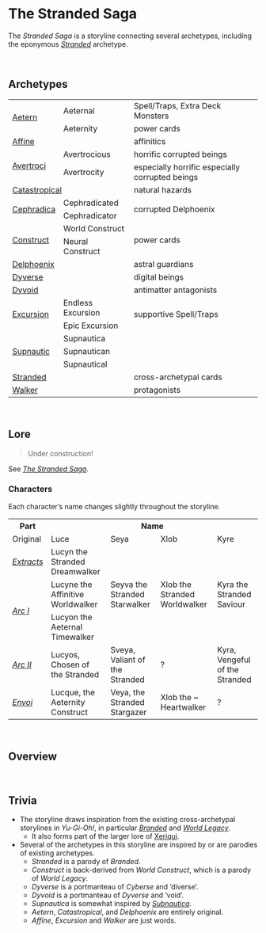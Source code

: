 # The Stranded Saga

The *Stranded Saga* is a storyline connecting several archetypes, including the eponymous [*Stranded*](../../archetypes/Stranded.md) archetype.


<br>


## Archetypes

<table>
  <tr>
    <td rowspan="2"> <a href="../../archetypes/Aetern.m">Aetern</a> </td>
    <td> Aeternal </td>
    <td> Spell/Traps, Extra Deck Monsters </td>
  </tr>
  <tr>
    <td> Aeternity </td>
    <td> power cards </td>
  </tr>
  <tr>
    <td colspan="2"> <a href="../../archetypes/Affine.md">Affine</a> </td>
    <td> affinitics </td>
  </tr>
  <tr>
    <td rowspan="2"> <a href="../../archetypes/Avertroci.md">Avertroci</a> </td>
    <td> Avertrocious </td>
    <td> horrific corrupted beings </td>
  </tr>
  <tr>
    <td> Avertrocity </td>
    <td> especially horrific especially corrupted beings </td>
  </tr>
  <tr>
    <td colspan="2"> <a href="../../archetypes/Catastropical.md">Catastropical</a> </td>
    <td> natural hazards </td>
  </tr>
  <tr>
    <td rowspan="2"> <a href="../../archetypes/Cephradica.md">Cephradica</a> </td>
    <td> Cephradicated </td>
    <td rowspan="2"> corrupted Delphoenix </td>
  </tr>
  <tr>
    <td> Cephradicator </td>
  </tr>
  <tr>
    <td rowspan="2"> <a href="../../archetypes/Construct.md">Construct</a> </td>
    <td> World Construct </td>
    <td rowspan="2"> power cards </td>
  </tr>
  <tr>
    <td> Neural Construct </td>
  </tr>
  <tr>
    <td colspan="2"> <a href="../../archetypes/Delphoenix.md">Delphoenix</a> </td>
    <td> astral guardians </td>
  </tr>
  <tr>
    <td colspan="2"> <a href="../../archetypes/Dyverse.md">Dyverse</a> </td>
    <td> digital beings </td>
  </tr>
  <tr>
    <td colspan="2"> <a href="../../archetypes/Dyvoid.md">Dyvoid</a> </td>
    <td> antimatter antagonists </td>
  </tr>
  <tr>
    <td rowspan="2"> <a href="../../archetypes/Excursion.md">Excursion</a> </td>
    <td> Endless Excursion </td>
    <td rowspan="2"> supportive Spell/Traps </td>
  </tr>
  <tr>
    <td> Epic Excursion </td>
  </tr>
  <tr>
    <td rowspan="3"> <a href="../../archetypes/Supnautic.md">Supnautic</a> </td>
    <td> Supnautica </td>
    <td>  </td>
  </tr>
  <tr>
    <td> Supnautican </td>
    <td>  </td>
  </tr>
  <tr>
    <td> Supnautical </td>
    <td>  </td>
  </tr>
  <tr>
    <td colspan="2"> <a href="../../archetypes/Stranded.md">Stranded</a> </td>
    <td> cross-archetypal cards </td>
  </tr>
  <tr>
    <td colspan="2"> <a href="../../archetypes/Walker">Walker</a> </td>
    <td> protagonists </td>
  </tr>
</table>


<br>


## Lore

> Under construction!

See [*The Stranded Saga*](The%20Stranded%20Saga.md).

### Characters
Each character’s name changes slightly throughout the storyline.

<table>
  <tr>
    <th> Part </th>
    <th colspan="4"> Name </th>
  </tr>
  <tr>
    <td> Original </td>
    <td> Luce </td>
    <td> Seya </td>
    <td> Xlob </td>
    <td> Kyre </td>
  </tr>
  <tr>
    <td> <a href="The Stranded Saga.md#EXTRACTS"><em>Extracts</em></a> </td>
    <td> Lucyn the Stranded Dreamwalker </td>
    <td rowspan="3"> Seyva the Stranded Starwalker </td>
    <td rowspan="3"> Xlob the Stranded Worldwalker </td>
    <td rowspan="3"> Kyra the Stranded Saviour </td>
  </tr>
  <tr>
    <td rowspan="2"> <a href="The Stranded Saga.md#ARC-I"><em>Arc I</em></a> </td>
    <td> Lucyne the Affinitive Worldwalker </td>
  </tr>
  <tr>
    <td> Lucyon the Aeternal Timewalker </td>
  </tr>
  <tr>
    <td> <a href="The Stranded Saga.md#ARC-II"><em>Arc II</em></a> </td>
    <td> Lucyos, Chosen of the Stranded </td>
    <td> Sveya, Valiant of the Stranded </td>
    <td> ? </td>
    <td> Kyra, Vengeful of the Stranded </td>
  </tr>
  <tr>
    <td> <a href="The Stranded Saga.md#ENVOI"><em>Envoi</em></a> </td>
    <td> Lucque, the Aeternity Construct </td>
    <td> Veya, the Stranded Stargazer </td>
    <td> Xlob the ~ Heartwalker </td>
    <td> ? </td>
  </tr>
</table>


<br>


## Overview


<br>


## Trivia

- The storyline draws inspiration from the existing cross-archetypal storylines in *Yu-Gi-Oh!*, in particular [*Branded*](https://yugipedia.com/wiki/Branded) and [*World Legacy*](https://yugipedia.com/wiki/World_Legacy).
  - It also forms part of the larger lore of [Xeriqui](../../../xeriqui).
- Several of the archetypes in this storyline are inspired by or are parodies of existing archetypes.
  - *Stranded* is a parody of *Branded*.
  - *Construct* is back-derived from *World Construct*, which is a parody of *World Legacy*.
  - *Dyverse* is a portmanteau of *Cyberse* and ‘diverse’.
  - *Dyvoid* is a portmanteau of *Dyverse* and ‘void’.
  - *Supnautica* is somewhat inspired by [*Subnautica*](...).
  - *Aetern*, *Catastropical*, and *Delphoenix* are entirely original.
  - *Affine*, *Excursion* and *Walker* are just words.
